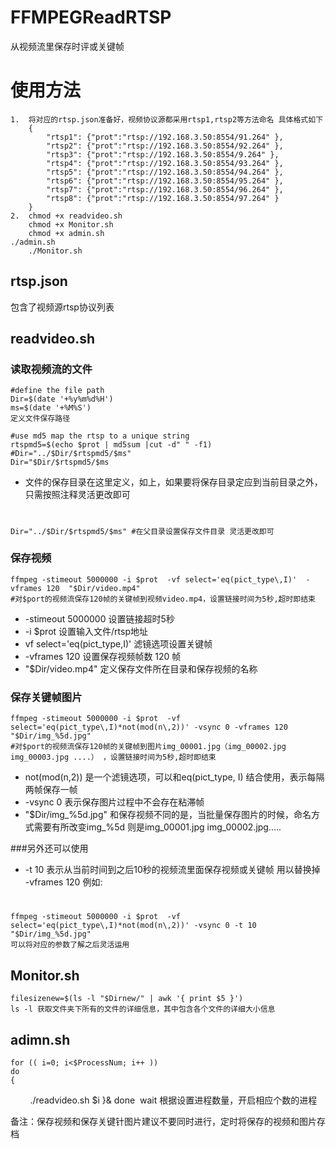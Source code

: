 # FFMPEGReadRTSP
从视频流里保存时评或关键帧

# 使用方法 
    1.  将对应的rtsp.json准备好，视频协议源都采用rtsp1,rtsp2等方法命名 具体格式如下
        {
            "rtsp1": {"prot":"rtsp://192.168.3.50:8554/91.264" },
            "rtsp2": {"prot":"rtsp://192.168.3.50:8554/92.264" },
            "rtsp3": {"prot":"rtsp://192.168.3.50:8554/9.264" },
            "rtsp4": {"prot":"rtsp://192.168.3.50:8554/93.264" },
            "rtsp5": {"prot":"rtsp://192.168.3.50:8554/94.264" },
            "rtsp6": {"prot":"rtsp://192.168.3.50:8554/95.264" },
            "rtsp7": {"prot":"rtsp://192.168.3.50:8554/96.264" },
            "rtsp8": {"prot":"rtsp://192.168.3.50:8554/97.264" }
        }
    2.  chmod +x readvideo.sh  
        chmod +x Monitor.sh  
        chmod +x admin.sh
	./admin.sh
        ./Monitor.sh  

## rtsp.json
包含了视频源rtsp协议列表

## readvideo.sh
### 读取视频流的文件  
    #define the file path 
    Dir=$(date '+%y%m%d%H') 
    ms=$(date '+%M%S') 
    定义文件保存路径 
	
    #use md5 map the rtsp to a unique string
    rtspmd5=$(echo $prot | md5sum |cut -d" " -f1)
    #Dir="../$Dir/$rtspmd5/$ms"
    Dir="$Dir/$rtspmd5/$ms
- 文件的保存目录在这里定义，如上，如果要将保存目录定应到当前目录之外，只需按照注释灵活更改即可
#

	Dir="../$Dir/$rtspmd5/$ms" #在父目录设置保存文件目录 灵活更改即可
	
### 保存视频  
	ffmpeg -stimeout 5000000 -i $prot  -vf select='eq(pict_type\,I)'  -vframes 120  "$Dir/video.mp4"
	#对$port的视频流保存120帧的关键帧到视频video.mp4，设置链接时间为5秒,超时即结束
- -stimeout 5000000  设置链接超时5秒 
- -i $prot  设置输入文件/rtsp地址
- vf select='eq(pict_type\,I)' 滤镜选项设置关键帧
- -vframes 120 设置保存视频帧数 120 帧
- "$Dir/video.mp4" 定义保存文件所在目录和保存视频的名称
	
### 保存关键帧图片
	ffmpeg -stimeout 5000000 -i $prot  -vf select='eq(pict_type\,I)*not(mod(n\,2))' -vsync 0 -vframes 120 "$Dir/img_%5d.jpg"
	#对$port的视频流保存120帧的关键帧到图片img_00001.jpg（img_00002.jpg  img_00003.jpg ....） ，设置链接时间为5秒,超时即结束
- not(mod(n\,2)) 是一个滤镜选项，可以和eq(pict_type\, I) 结合使用，表示每隔两帧保存一帧
- -vsync 0 表示保存图片过程中不会存在粘滞帧
- "$Dir/img_%5d.jpg" 和保存视频不同的是，当批量保存图片的时候，命名方式需要有所改变img_%5d 则是img_00001.jpg  img_00002.jpg.....
	
###另外还可以使用

- -t 10 表示从当前时间到之后10秒的视频流里面保存视频或关键帧 用以替换掉 -vframes 120
	例如:
#
	ffmpeg -stimeout 5000000 -i $prot  -vf select='eq(pict_type\,I)*not(mod(n\,2))' -vsync 0 -t 10 "$Dir/img_%5d.jpg"
	可以将对应的参数了解之后灵活运用


## Monitor.sh
    filesizenew=$(ls -l "$Dirnew/" | awk '{ print $5 }')
    ls -l 获取文件夹下所有的文件的详细信息，其中包含各个文件的详细大小信息

## adimn.sh
    for (( i=0; i<$ProcessNum; i++ ))
    do
    {
        ./readvideo.sh $i
    }&
    done 
    wait
    根据设置进程数量，开启相应个数的进程

备注：保存视频和保存关键针图片建议不要同时进行，定时将保存的视频和图片存档


